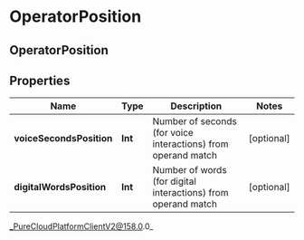 # OperatorPosition

## OperatorPosition

## Properties

|Name | Type | Description | Notes|
|------------ | ------------- | ------------- | -------------|
| **voiceSecondsPosition** | **Int** | Number of seconds (for voice interactions) from operand match | [optional] |
| **digitalWordsPosition** | **Int** | Number of words (for digital interactions) from operand match | [optional] |



_PureCloudPlatformClientV2@158.0.0_
